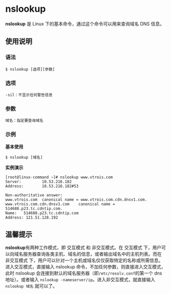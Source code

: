 # nslookup

**nslookup** 是 Linux 下的基本命令，通过这个命令可以用来查询域名 DNS 信息。

## 使用说明

### 语法

```
$ nslookup [选项][参数]
```

### 选项

```
-sil：不显示任何警告信息
```

### 参数

```
域名：指定要查询域名
```

### 示例

**基本使用**

```
$ nslookup [域名]
```

**实例演示**

```
[root@linux-command ~]# nslookup www.vtrois.com
Server:         10.53.216.182
Address:        10.53.216.182#53

Non-authoritative answer:
www.vtrois.com  canonical name = www.vtrois.com.cdn.dnsv1.com.
www.vtrois.com.cdn.dnsv1.com    canonical name = 514688.p23.tc.cdntip.com.
Name:   514688.p23.tc.cdntip.com
Address: 121.51.128.192

```

## 温馨提示

**nslookup**有两种工作模式，即 交互模式 和 非交互模式。在 交互模式 下，用户可以向域名服务器查询各类主机、域名的信息，或者输出域名中的主机列表。而在 非交互模式 下，用户可以针对一个主机或域名仅仅获取特定的名称或所需信息。进入交互模式，直接输入 nslookup 命令，不加任何参数，则直接进入交互模式，此时 nslookup 会连接到默认的域名服务器（即`/etc/resolv.conf`的第一个 dns 地址）。或者输入 `nslookup -nameserver/ip`。进入非交互模式，就直接输入 `nslookup 域名` 就可以了。